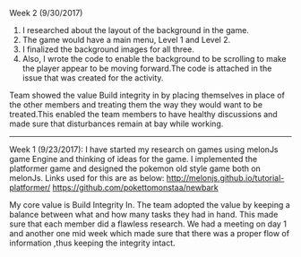 Week 2 (9/30/2017)

1. I researched about the layout of the background in the game. 
2. The game would have a main menu, Level 1 and Level 2.
3. I finalized the background images for all three.
4. Also, I wrote the code to enable the background to be scrolling to make the player appear to be moving forward.The code is attached in the issue that was created for the activity.

Team showed the value Build integrity in by placing themselves in place of the other members and treating them the way they would want to be treated.This enabled the team members to have healthy discussions and made sure that disturbances remain at bay while working.

-------
Week 1 (9/23/2017): I have started my research on games using melonJs game Engine and thinking of ideas for the game. I implemented the platformer game and designed the pokemon old style game both on melonJs. Links used for this are as below: http://melonjs.github.io/tutorial-platformer/ https://github.com/pokettomonstaa/newbark

My core value is Build Integrity In. The team adopted the value by keeping a balance between what and how many tasks they had in hand. This made sure that each member did a flawless research. We had a meeting on day 1 and another one mid week which made sure that there was a proper flow of information ,thus keeping the integrity intact.
